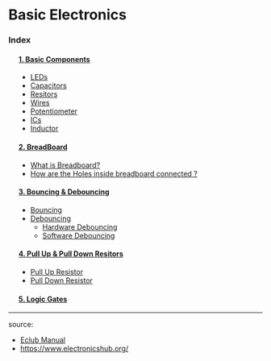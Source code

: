 <style
  type="text/css">
  a{
    alink:blue;
    link:red;
  }
  .index{
    margin-left:20px;
  }
</style>


# Basic Electronics

### Index 
<div class = "index">

####  [1. Basic Components](/Components.md)


* [LEDs](/Components.md#LEDs)
* [Capacitors](/Components.md#Capacitors)
* [Resitors](/Components.md#Resitors)
* [Wires](/Components.md#Wires)
* [Potentiometer](/Components.md#Potentiometer)
* [ICs](/Components.md#ICs)
* [Inductor](/Components.md#Inductor)
####  [2. BreadBoard](/BreadBoard.md)

* [What is Breadboard?](/BreadBoard.md#What%20is%20a%20BreadBoard%20?)
* [How are the Holes inside breadboard connected ?](/BreadBoard.md#How-are-the-Holes-inside-breadboard-connected-?) 


#### [3. Bouncing & Debouncing](/Bouncing.md)
* [Bouncing](/Bouncing.md#Bouncing)
* [Debouncing](/Bouncing.md#Debouncing)
  * [Hardware Debouncing](/Bouncing.md#Hardware-Debouncing)
  * [Software Debouncing](/Bouncing.md#Software-Debouncing)
####  [4. Pull Up & Pull Down Resitors](/Pull%20UP&Down.md)
  * [Pull Up Resistor](/Pull%20UP&Down.md#Pull-Up-Resistor)
  * [Pull Down Resistor](/Pull%20UP&Down.md#Pull-Down-Resistor)
####  [5. Logic Gates](/LogicGates.md)
</div>

  <hr>
  
source:
  * [Eclub Manual](/handbook/handbook.pdf)
  * https://www.electronicshub.org/
  <!-- <hr> -->
